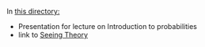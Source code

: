 In [this directory:]()   
* Presentation for lecture on Introduction to probabilities
* link to [Seeing Theory](https://seeing-theory.brown.edu/basic-probability/index.html)
